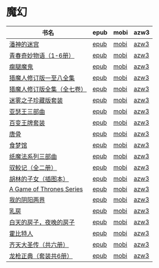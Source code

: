 # 魔幻

| 书名 | epub | mobi | azw3 |
| --- | --- | --- | --- |
| [潘神的迷宫](http://ct.dalanmei.com/f/31084289-771247241-ca6737) | [epub](http://ct.dalanmei.com/f/31084289-771247241-ca6737) | [mobi](http://ct.dalanmei.com/f/31084289-771232180-4d397c) | [azw3](http://ct.dalanmei.com/f/31084289-771240260-7ec950) |
| [青春奇妙物语（1-6册）](http://ct.dalanmei.com/f/31084289-771246123-41f73a) | [epub](http://ct.dalanmei.com/f/31084289-771246123-41f73a) | [mobi](http://ct.dalanmei.com/f/31084289-771230493-a27db9) | [azw3](http://ct.dalanmei.com/f/31084289-771235892-0beb11) |
| [瘸腿魔鬼](http://ct.dalanmei.com/f/31084289-580892211-315148) | [epub](http://ct.dalanmei.com/f/31084289-580892211-315148) | [mobi](http://ct.dalanmei.com/f/31084289-580889579-91c4c2) | [azw3](http://ct.dalanmei.com/f/31084289-580890976-ad7ebe) |
| [猎魔人修订版一至八全集](http://ct.dalanmei.com/f/31084289-570294433-9953c4) | [epub](http://ct.dalanmei.com/f/31084289-570294433-9953c4) | [mobi](http://ct.dalanmei.com/f/31084289-570171878-a420df) | [azw3](http://ct.dalanmei.com/f/31084289-570361884-ecb1e2) |
| [猎魔人修订版全集（全七卷）](http://ct.dalanmei.com/f/31084289-570325850-568dc0) | [epub](http://ct.dalanmei.com/f/31084289-570325850-568dc0) | [mobi](http://ct.dalanmei.com/f/31084289-570154939-97a865) | [azw3](http://ct.dalanmei.com/f/31084289-571395465-5afdde) |
| [迷雾之子珍藏版套装](http://ct.dalanmei.com/f/31084289-570352821-968621) | [epub](http://ct.dalanmei.com/f/31084289-570352821-968621) | [mobi](http://ct.dalanmei.com/f/31084289-570160913-d4d6b6) | [azw3](http://ct.dalanmei.com/f/31084289-571401294-883e4e) |
| [亚瑟王三部曲](http://ct.dalanmei.com/f/31084289-570353302-6a9b45) | [epub](http://ct.dalanmei.com/f/31084289-570353302-6a9b45) | [mobi](http://ct.dalanmei.com/f/31084289-570161359-7916a4) | [azw3](http://ct.dalanmei.com/f/31084289-571401575-a7ccc8) |
| [百变王牌套装](http://ct.dalanmei.com/f/31084289-572018422-82bf24) | [epub](http://ct.dalanmei.com/f/31084289-572018422-82bf24) | [mobi](http://ct.dalanmei.com/f/31084289-571732189-06839b) | [azw3](http://ct.dalanmei.com/f/31084289-572083636-775cd7) |
| [唐骨](http://ct.dalanmei.com/f/31084289-572113783-babfa9) | [epub](http://ct.dalanmei.com/f/31084289-572113783-babfa9) | [mobi](http://ct.dalanmei.com/f/31084289-571717142-cfd70f) | [azw3](http://ct.dalanmei.com/f/31084289-572120871-75eb65) |
| [食梦馆](http://ct.dalanmei.com/f/31084289-572115381-4a4225) | [epub](http://ct.dalanmei.com/f/31084289-572115381-4a4225) | [mobi](http://ct.dalanmei.com/f/31084289-571708576-6f7880) | [azw3](http://ct.dalanmei.com/f/31084289-572137151-400815) |
| [纸魔法系列三部曲](http://ct.dalanmei.com/f/31084289-572116754-530550) | [epub](http://ct.dalanmei.com/f/31084289-572116754-530550) | [mobi](http://ct.dalanmei.com/f/31084289-571662712-aa4b93) | [azw3](http://ct.dalanmei.com/f/31084289-572176947-e94ac7) |
| [驭鲛记（全二册）](http://ct.dalanmei.com/f/31084289-571805057-ee2060) | [epub](http://ct.dalanmei.com/f/31084289-571805057-ee2060) | [mobi](http://ct.dalanmei.com/f/31084289-571536868-c5b343) | [azw3](http://ct.dalanmei.com/f/31084289-572195600-6f2c63) |
| [胡林的子女（插图本）](http://ct.dalanmei.com/f/31084289-571807702-6454b1) | [epub](http://ct.dalanmei.com/f/31084289-571807702-6454b1) | [mobi](http://ct.dalanmei.com/f/31084289-571540016-741f9e) | [azw3](http://ct.dalanmei.com/f/31084289-572196162-a2e966) |
| [A Game of Thrones Series](http://ct.dalanmei.com/f/31084289-571877057-6f7299) | [epub](http://ct.dalanmei.com/f/31084289-571877057-6f7299) | [mobi](http://ct.dalanmei.com/f/31084289-571551627-4e84c7) | [azw3](http://ct.dalanmei.com/f/31084289-572202268-9803a9) |
| [我的阴阳两界](http://ct.dalanmei.com/f/31084289-571919675-d17bd9) | [epub](http://ct.dalanmei.com/f/31084289-571919675-d17bd9) | [mobi](http://ct.dalanmei.com/f/31084289-571558982-832e13) | [azw3](http://ct.dalanmei.com/f/31084289-572211396-d2c97d) |
| [乳房](http://ct.dalanmei.com/f/31084289-571978136-34e98c) | [epub](http://ct.dalanmei.com/f/31084289-571978136-34e98c) | [mobi](http://ct.dalanmei.com/f/31084289-571559600-e28753) | [azw3](http://ct.dalanmei.com/f/31084289-572211835-cf85b4) |
| [白天的房子，夜晚的房子](http://ct.dalanmei.com/f/31084289-571801750-aadde3) | [epub](http://ct.dalanmei.com/f/31084289-571801750-aadde3) | [mobi](http://ct.dalanmei.com/f/31084289-571532156-f0b206) | [azw3](http://ct.dalanmei.com/f/31084289-571989368-74dfcd) |
| [霍比特人](http://ct.dalanmei.com/f/31084289-571842410-328c1e) | [epub](http://ct.dalanmei.com/f/31084289-571842410-328c1e) | [mobi](http://ct.dalanmei.com/f/31084289-571550199-11a252) | [azw3](http://ct.dalanmei.com/f/31084289-572066460-dedc50) |
| [齐天大圣传（共六册）](http://ct.dalanmei.com/f/31084289-571912631-360c82) | [epub](http://ct.dalanmei.com/f/31084289-571912631-360c82) | [mobi](http://ct.dalanmei.com/f/31084289-571556128-28090b) | [azw3](http://ct.dalanmei.com/f/31084289-572073138-f9171a) |
| [龙枪正典（套装共6册）](http://ct.dalanmei.com/f/31084289-571736643-a0d252) | [epub](http://ct.dalanmei.com/f/31084289-571736643-a0d252) | [mobi](http://ct.dalanmei.com/f/31084289-571582125-6516a3) | [azw3](http://ct.dalanmei.com/f/31084289-571859854-37c27e) |
